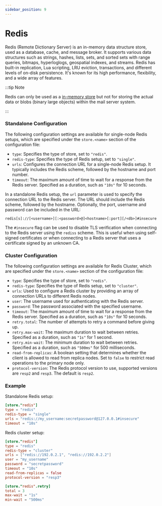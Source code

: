 ```yaml
---
sidebar_position: 9
---
```


# Redis

Redis (Remote Dictionary Server) is an in-memory data structure store, used as a database, cache, and message broker. It supports various data structures such as strings, hashes, lists, sets, and sorted sets with range queries, bitmaps, hyperloglogs, geospatial indexes, and streams. Redis has built-in replication, Lua scripting, LRU eviction, transactions, and different levels of on-disk persistence. It's known for its high performance, flexibility, and a wide array of features.

:::tip Note

Redis can only be used as a [in-memory store](/docs/storage/in-memory) but not for storing the actual data or blobs (binary large objects) within the mail server system.

:::

### Standalone Configuration

The following configuration settings are available for single-node Redis setups, which are specified under the `store.<name>` section of the configuration file:

- `type`: Specifies the type of store, set to `"redis"`.
- `redis-type`: Specifies the type of Redis setup, set to `"single"`.
- `urls`: Configures the connection URL for a single-node Redis setup. It typically includes the Redis scheme, followed by the hostname and port number.
- `timeout`: The maximum amount of time to wait for a response from the Redis server. Specified as a duration, such as `"10s"` for 10 seconds.

In a standalone Redis setup, the `url` parameter is used to specify the connection URL to the Redis server. The URL should include the Redis scheme, followed by the hostname. Optionally, the port, username and password can be included in the URL:

```redis[s]://[<username>][:<password>@]<hostname>[:port][/<db>]#insecure```

The `#insecure` flag can be used to disable TLS verification when connecting to the Redis server using the `rediss` scheme. This is useful when using self-signed certificates or when connecting to a Redis server that uses a certificate signed by an unknown CA.

### Cluster Configuration

The following configuration settings are available for Redis Cluster, which are specified under the `store.<name>` section of the configuration file:

- `type`: Specifies the type of store, set to `"redis"`.
- `redis-type`: Specifies the type of Redis setup, set to `"cluster"`.
- `urls`: Used to configure a Redis cluster by providing an array of connection URLs to different Redis nodes.
- `user`: The username used for authenticating with the Redis server.
- `password`: The password associated with the specified username.
- `timeout`: The maximum amount of time to wait for a response from the Redis server. Specified as a duration, such as `"10s"` for 10 seconds.
- `retry.total`: The number of attempts to retry a command before giving up.
- `retry.max-wait`: The maximum duration to wait between retries. Specified as a duration, such as `"1s"` for 1 second.
- `retry.min-wait`: The minimum duration to wait between retries. Specified as a duration, such as `"500ms"` for 500 milliseconds.
- `read-from-replicas`: A boolean setting that determines whether the client is allowed to read from replica nodes. Set to `false` to restrict read operations to the primary node only.
- `protocol-version`: The Redis protocol version to use, supported versions are `resp2` and `resp3`. The default is `resp2`.

### Example

Standalone Redis setup:

```toml
[store."redis"]
type = "redis"
redis-type = "single"
urls = "redis://my_username:secretpassword@127.0.0.1#insecure"
timeout = "10s"
```

Redis cluster setup:

```toml
[store."redis"]
type = "redis"
redis-type = "cluster"
urls = ["redis://192.0.2.1", "redis://192.0.2.2"] 
user = "my_username"
password = "secretpassword"
timeout = "10s"
read-from-replicas = false
protocol-version = "resp3"

[store."redis".retry]
total = 3
max-wait = "1s"
min-wait = "500ms"
```
